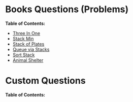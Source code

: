 # Books Questions (Problems)
**Table of Contents:**
  
  * [Three In One](/src/Stacks%20and%20Queue/ThreeInOne/ThreeInOne.md)
  * [Stack Min](/src/Stacks%20and%20Queue/Stack%20Min/StackMin.md)
  * [Stack of Plates](/src/Stacks%20and%20Queue/Stack%20of%20Plates/StackofPlates.md)
  * [Queue via Stacks](/src/Stacks%20and%20Queue/Queue%20via%20Stacks/QueueviaStacks.md)
  * [Sort Stack](/src/Stacks%20and%20Queue/Sort%20Stack/Sort%20Stack.md)
  * [Animal Shelter](/src/Stacks%20and%20Queue/Animal%20Shelter/Animal%20Shelter.md)
  
# Custom Questions
**Table of Contents:**
